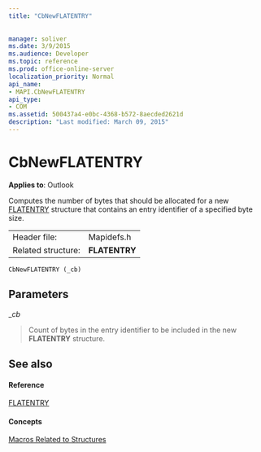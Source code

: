 ```yaml
---
title: "CbNewFLATENTRY"
 
 
manager: soliver
ms.date: 3/9/2015
ms.audience: Developer
ms.topic: reference
ms.prod: office-online-server
localization_priority: Normal
api_name:
- MAPI.CbNewFLATENTRY
api_type:
- COM
ms.assetid: 500437a4-e0bc-4368-b572-8aecded2621d
description: "Last modified: March 09, 2015"
---
```


# CbNewFLATENTRY

  
  
**Applies to**: Outlook 
  
Computes the number of bytes that should be allocated for a new [FLATENTRY](flatentry.md) structure that contains an entry identifier of a specified byte size. 
  
|||
|:-----|:-----|
|Header file:  <br/> |Mapidefs.h  <br/> |
|Related structure:  <br/> |**FLATENTRY** <br/> |
   
```
CbNewFLATENTRY (_cb)
```

## Parameters

 __cb_
  
> Count of bytes in the entry identifier to be included in the new **FLATENTRY** structure. 
    
## See also

#### Reference

[FLATENTRY](flatentry.md)
#### Concepts

[Macros Related to Structures](macros-related-to-structures.md)

